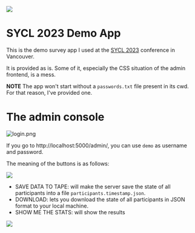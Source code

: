 ![](https://github.com/zigzap/sycl2023-app/actions/workflows/check-11.yml/badge.svg)

# SYCL 2023 Demo App

This is the demo survey app I used at the [SYCL
2023](https://softwareyoucanlove.ca) conference in Vancouver.

It is provided as is. Some of it, especially the CSS situation of the admin
frontend, is a mess.

**NOTE** The app won't start without a `passwords.txt` file present in its cwd.
For that reason, I've provided one. 


# The admin console

![login.png](login.png)

If you go to http://localhost:5000/admin/, you can use `demo` as username and
password.

The meaning of the buttons is as follows:

![](admin.png)

- SAVE DATA TO TAPE: will make the server save the state of all participants
  into a file `participants.timestamp.json`.
- DOWNLOAD: lets you download the state of all participants in JSON format to
  your local machine.
- SHOW ME THE STATS: will show the results


![](results.png)
